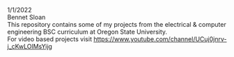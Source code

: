 1/1/2022 <br>
Bennet Sloan <br>
This repository contains some of my projects from the electrical & computer engineering BSC curriculum at Oregon State University. <br>
For video based projects visit https://www.youtube.com/channel/UCuj0jnrv-j_cKwLOlMsYijg
